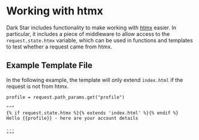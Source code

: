 # Working with htmx

Dark Star includes functionality to make working with
[htmx](https://htmx.org) easier. In particular, it includes a piece of
middleware to allow access to the `request.state.htmx` variable, which can be
used in functions and templates to test whether a request came from htmx.

## Example Template File

In the following example, the template will only extend `index.html` if the
request is not from htmx.

    profile = request.path_params.get("profile")

    """
    {% if request.state.htmx %}{% extends 'index.html' %}{% endif %}
    Hello {{profile}} - here are your account details

    ...
    """


